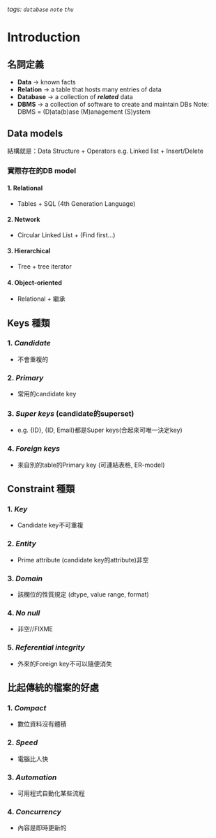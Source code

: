 ###### tags: `database` `note` `thu`

# Introduction

## 名詞定義
* **Data** &rarr; known facts
* **Relation** &rarr; a table that hosts many entries of data
* **Database** &rarr; a collection of ***related*** data
* **DBMS** &rarr; a collection of software to create and maintain DBs
Note: DBMS = (D)ata(b)ase (M)anagement (S)ystem

## Data models
結構就是：Data Structure + Operators
e.g. Linked list + Insert/Delete
### 實際存在的DB model
#### 1.  Relational
- Tables + SQL (4th Generation Language)
#### 2.  Network
- Circular Linked List + (Find first...)
#### 3. Hierarchical
- Tree + tree iterator
#### 4. Object-oriented
- Relational + 繼承
    
    
## Keys 種類
### 1. *Candidate*
- 不會重複的
### 2. *Primary*
- 常用的candidate key
### 3. *Super keys* (candidate的superset)
- e.g. {ID}, {ID, Email}都是Super keys(合起來可唯一決定key)
### 4. *Foreign keys*
- 來自別的table的Primary key (可連結表格, ER-model)

## Constraint 種類
### 1. ***Key***
- Candidate key不可重複
### 2. *Entity*
- Prime attribute (candidate key的attribute)非空
### 3. *Domain*
- 該㯗位的性質規定 (dtype, value range, format)
### 4. *No null*
- 非空//FIXME
### 5. *Referential integrity*
- 外來的Foreign key不可以隨便消失
    
## 比起傳統的檔案的好處
### 1. *Compact*
- 數位資料沒有體積
### 2. *Speed*
- 電腦比人快
### 3. *Automation*
- 可用程式自動化某些流程
### 4. *Concurrency*
- 內容是即時更新的
    
    
    
